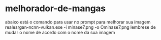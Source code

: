 # melhorador-de-mangas
abaixo está o comando para usar no prompt para melhorar sua imagem
realesrgan-ncnn-vulkan.exe -i minase7.png -o Ominase7.png 
lembrese de mudar o nome de acordo com o nome da sua imagem
